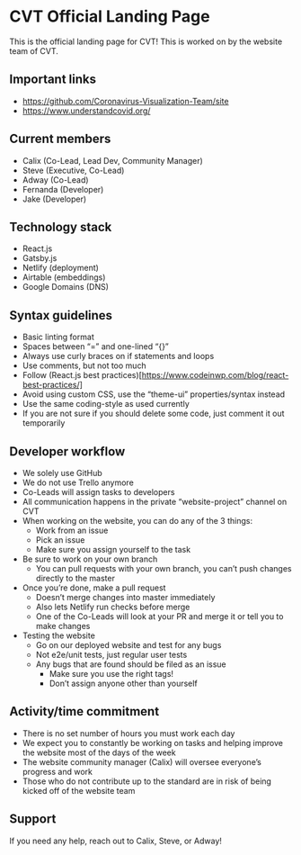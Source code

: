 # CVT Official Landing Page
This is the official landing page for CVT! This is worked on by the website team of CVT.

## Important links
- https://github.com/Coronavirus-Visualization-Team/site
- https://www.understandcovid.org/

## Current members
- Calix (Co-Lead, Lead Dev, Community Manager)
- Steve (Executive, Co-Lead)
- Adway (Co-Lead)
- Fernanda (Developer)
- Jake (Developer)

## Technology stack
- React.js
- Gatsby.js
- Netlify (deployment)
- Airtable (embeddings)
- Google Domains (DNS)

## Syntax guidelines
- Basic linting format
- Spaces between “=” and one-lined “{}”
- Always use curly braces on if statements and loops
- Use comments, but not too much
- Follow (React.js best practices)[https://www.codeinwp.com/blog/react-best-practices/]
- Avoid using custom CSS, use the “theme-ui” properties/syntax instead
- Use the same coding-style as used currently
- If you are not sure if you should delete some code, just comment it out temporarily

## Developer workflow
- We solely use GitHub
- We do not use Trello anymore
- Co-Leads will assign tasks to developers
- All communication happens in the private “website-project” channel on CVT
- When working on the website, you can do any of the 3 things:
  - Work from an issue
  - Pick an issue
  - Make sure you assign yourself to the task
- Be sure to work on your own branch
  - You can pull requests with your own branch, you can’t push changes directly to the master
- Once you’re done, make a pull request
  - Doesn’t merge changes into master immediately
  - Also lets Netlify run checks before merge
  - One of the Co-Leads will look at your PR and merge it or tell you to make changes
- Testing the website
  - Go on our deployed website and test for any bugs
  - Not e2e/unit tests, just regular user tests
  - Any bugs that are found should be filed as an issue
    - Make sure you use the right tags!
    - Don’t assign anyone other than yourself

## Activity/time commitment
- There is no set number of hours you must work each day
- We expect you to constantly be working on tasks and helping improve the website most of the days of the week
- The website community manager (Calix) will oversee everyone’s progress and work
- Those who do not contribute up to the standard are in risk of being kicked off of the website team

## Support
If you need any help, reach out to Calix, Steve, or Adway!
